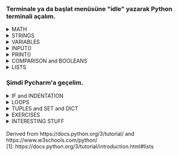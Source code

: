 ### Terminale ya da başlat menüsüne "idle" yazarak Python terminali açalım.

<details> <summary> MATH</summary>

- ADDITION & SUBTRACTION & MULTIPLICATION
     ```
     >>> 15 + 4
     19
     >>> 15 - 4
     11
     >>> 15 * 4
     60  
     >>> 3.2 + 2
     5.2   
     >>> 3.2 - 3.2 
     0.0
     >>> 3.2 * 5
     16.0
     ```
 
 - FLOAT DIVISION vs INTEGER DIVISION
     ```
     >>> 15 / 4
     3.75
     >>> 15 // 4
     3
     ```

- POWER & REMAINDER
     ```
     >>> 2 ** 3
     8
     >>> 15 % 7
     1
     ```

- math LIBRARY
   ```
   >>> import math
   >>> math.floor(8.4)
   8
   >>> math.ceil(7.1)
   8
   >>> math.round(7.6)
   8
   >>> math.pi
   3.141592653589793
   >>> math.e
   2.718281828459045
   >>> math.inf
   inf
   >>> math.fabs(-5)
   5
   >>> math.sqrt(25)
   5.0
   >>> math.sin(math.pi/2)
   1.0
   >>> math.log(10)
   2.302585092994046
   >>> math.log(100,10)
   2.0
   >>> math.gcd(8,12)
   4
   >>> math.comb(5,2)
   10
   >>> math.pow(2,3)
   8.0
   ```
</details>

<details> <summary> STRINGS</summary>
  
 - CONCATENATION
   ```
   >>> "hello world"
   'hello world'
   >>> "hello" + " world"
   'hello world'
   >>> "hello" * 2 
   'hellohello'
   ```
 - ESCAPE CHARACTER 
   ```
   >>> "hello \"Ali\""
   'hello "Ali"'
   >>> """hello
   world
   in
   multiple lines"""
   'hello\nworld\nin\nmultiple lines'
   ```
 - FORMATTING
   ```
   >>> "hello {}".format("world")
   'hello world'
   >>> "Hesap {} TL.".format("2")
   'Hesap 2 TL.'
   ```
 - INDEXING 
   ```
   >>> "helloo"[0]
   'h'
   >>> "helloo"[2]
   'l'
   >>> "helloo"[-1]
   'o'
   >>> "helloo"[1:3]
   'el'
   >>> "helloo"[:-2]
   'hell'
   >>> "helloo"[1:]
   'elloo'
   ```
- METHODS 
   ```
   >>> "hello world".upper()
   'HELLO WORLD'
   >>> "HELLO world".lower()
   'hello world'
   >>> "hello world".title()
   'Hello World'
   >>> "hello world".find("lo")
   3
   >>> "hello world".count("o")
   2
   >>> "helLO world".islower()
   False
   >>> "hello world".replace("hello","byebye")
   `'byebye world'
   ```
</details>

<details> <summary> VARIABLES</summary>

  - DECLARATION
    ```
    >>> x = 5
    >>> y = 4.3
    >>> z = "hello"
    >>> Y = 8
    >>> a, b = 5, 6
    >>> a, b = b, a+b
    ```
  - TYPE()
    ```
    >>> type(x)
    <class 'int'>
    >>> type(y)
    <class 'float'>
    >>> type(z)
    <class 'str'>
    >>> type(Y)
    <class 'int'>
    >>> type(True)
    <class 'bool'>
    >>> type(False)
    <class 'bool'>
    ```
  - CASTING
    ```
    >>> int(2.6)
    2
    >>> float(2)
    2.0
    >>> str(2.6)
    '2.6'
    >>> str(2)
    '2'
    >>> int(False)
    0
    >>> bool(2)
    True
    >>> int(y)
    4
    ```
</details>

<details> <summary>  INPUT()</summary>

   ```
   >>> input()
   2
   '2'
   >>> int(input())
   2
   2
   >>> float(input("Please enter a number: "))
   Please enter a number: 3.14
   3.14
   ```
</details>

<details> <summary>  PRINT()</summary>
     
   ```
   >>> print()
   
   >>> print(5)
   5
   >>> print(3+7.2)
   10.2
   >>> print("hello")
   'hello'
   >>> print("hello" + " world")
   'hello world'
   >>> print(x)
   5
   >>> print(x * y)
   21.5
   >>> print(x, y, "hello")
   5 8 hello
   >>> print(x, y, "hello", sep="xx")
   5xx8xxhello
   ```
</details>

<details> <summary> COMPARISON and BOOLEANS </summary>
  
    ```
    >>> 9 > 2
    True
    >>> 9 >= 9.0
    True
    >>> 9 < 2
    False
    >>> 9 <= 2
    False
    >>> 9 == 2
    False
    >>> 9 != 9.0
    False
    >>> 3*5 == 15
    True
    ```
  
</details>

<details> <summary> LISTS  </summary>
  <br> "Python knows a number of compound data types, used to group together other values. The most versatile is the list, which can be written as a list of comma-separated values (items) between square brackets. Lists might contain items of different types, but usually the items all have the same type."[1]
  
  <br> **This part is completely taken from https://docs.python.org/3/tutorial/introduction.html#lists**<br>
  
  ```
  >>> squares = [1, 4, 9, 16, 25]
  >>> squares
  [1, 4, 9, 16, 25]
  ```
  
  ```
  >>> squares[0]  # indexing returns the item
  1
  >>> squares[-1]
  25
  >>> squares[-3:]  # slicing returns a new list
  [9, 16, 25]
  >>> squares[:]
  [1, 4, 9, 16, 25]
  ```
  
  ```
  >>> squares + [36, 49, 64, 81, 100]
  [1, 4, 9, 16, 25, 36, 49, 64, 81, 100]
  ```
  
  ```
  >>> cubes = [1, 8, 27, 65, 125]  # something's wrong here
  >>> 4 ** 3  # the cube of 4 is 64, not 65!
  64
  >>> cubes[3] = 64  # replace the wrong value 
  >>> cubes
  [1, 8, 27, 64, 125]
  ```
  
  ```
  >>> cubes.append(216)  # add the cube of 6
  >>> cubes.append(7 ** 3)  # and the cube of 7
  >>> cubes
  [1, 8, 27, 64, 125, 216, 343]
  ```
  
  ```
  >>> letters = ['a', 'b', 'c', 'd', 'e', 'f', 'g']
  >>> letters
  ['a', 'b', 'c', 'd', 'e', 'f', 'g']
  >>> # replace some values
  >>> letters[2:5] = ['C', 'D', 'E']
  >>> letters
  ['a', 'b', 'C', 'D', 'E', 'f', 'g']
  >>> # now remove them
  >>> letters[2:5] = []
  >>> letters
  ['a', 'b', 'f', 'g']
  >>> # clear the list by replacing all the elements with an empty list
  >>> letters[:] = []
  >>> letters
  []
  ```
  
  ```
  >>> letters = ['a', 'b', 'c', 'd']
  >>> len(letters)
  4 
  ```
  
  ```
  >>> a = ['a', 'b', 'c']
  >>> n = [1, 2, 3]
  >>> x = [a, n]
  >>> x
  [['a', 'b', 'c'], [1, 2, 3]]
  >>> x[0]
  ['a', 'b', 'c']
  >>> x[0][1]
  'b'
  ```
</details>

### Şimdi Pycharm'a geçelim.

<details> <summary> IF and INDENTATION </summary>
    
  There can be zero or more elif parts, and the else part is optional. The keyword ‘elif’ is short for ‘else if’.
  
  ```python
  num = int(input("Enter a number:\n"))
  if num < 0:
    print("You entered a negative number")
  elif num == 0:
    print("You entered zero")
  else:
    print("You entered a positive number")
  ```
  ```python
  num = int(input("Enter a number:\n"))
  if num >= 85:
    print(5)
  elif num >= 70:
    print(4)
  elif num >= 60:
    print(3)
  elif num >= 50:
    print(2)
  else:
    print(1)
  ```
  ```python
  num1 = int(input("Enter a number:\n"))
  num2 = int(input("Enter anoher number:\n"))
  if num1 == num2:
    print("you entered equal numbers")
  else:
    if num1 > num2:
        print("first number was greater")
    else:
        print("second number was greater")
  ```
</details>
  
<details> <summary> LOOPS</summary>
    <br>
  In computer science, a loop is a programming structure that repeats a sequence of instructions until a specific condition is met. 
    
  - ### WHILE LOOP
    <br> The while statement is used for repeated execution as long as an expression is true.
    ```python
    i = 1
    while i < 6:
      print(i)
      i += 1
    ```
    ```python
    import time

    timer = 10
    while timer != 0:
        print(f"bomb will explode in {timer}")
        timer = timer - 1
        time.sleep(1) # sleep 1 seconds
    print("BOOOOM!!")
    ```
    ```python
    num = int(input("Enter numbers to add or type 0 to exit: "))
    sum = num
    while num != 0:
        num = int(input(f"Sum is {sum}. Enter another number or type 0 to exit: "))
        sum += num
    print(f"Sum is: {sum}")
    ```
    ```python
    text = input("Type something and I'll find the number of words in it!\n")
    index = 0
    number_of_words = 0
    while index < len(text):
        if text[index] == " ":
            number_of_words += 1
        index += 1
    print(f"There are {number_of_words + 1} words in \"{text}\".")
    ```

  - ### FOR LOOP
    <br> A For Loop is used to repeat a specific block of code a "known" number of times. 
  
    ```python
    fruits = ["apple", "banana", "cherry"]
    for x in fruits:
     print(x)
    ```
    ```python
    for x in "banana":
     print(x)
    ```
    ```python
    # Measure some strings:
    words = ['cat', 'window', 'defenestrate']
    for w in words:
       print(w, len(w))
    ```
    ```python
    for i in range(5):
       print("*"*i)
    ```
    ```python
    for i in range(5):
       for j in range(i):
            print(j*i,end=" ")
       print()
    ```
  - ##### RANGE()
    If you do need to iterate over a sequence of numbers, the built-in function range() comes in handy. It generates arithmetic progressions:
    ```
    >>> list(range(0, 30, 5))
    [0, 5, 10, 15, 20, 25]
    >>> r = range(0, 20, 2)
    >>> r
    range(0, 20, 2)
    ```
    ```python
    my_list = ['pop', 'rock', [10], 5.2, -3,  'jazz']
    for i in range(len(my_list)):
        if type(my_list[i]) == str:
            print(my_list[i][:-1])
        elif type(my_list[i]) == int:
            print(my_list[i]**2)
    ```
  - ##### BREAK
    Break out a for loop.
    ```python
    for i in range(9):
    if i > 3:
      break
    print(i)
    ```
  - ##### CONTINUE
    Skip the iteration, but continue with the next iteration.
    ```python
    for i in range(9):
    if i == 3:
      continue
    print(i)
    ```
</details>


<details> <summary> TUPLES and SET and DICT </summary>
  
  
  
</details>

<details> <summary> EXERCISES </summary>
  
  * find factorial <br/> 
    ```python
    number = int(input("Enter a number!\n"))
    ## edge cases are important
    if number < 0:  # number is negative
        print("Number must be positive!")
    elif number == 0 or number == 1:    # number is 0 or 1
        print(number)
    else: # number is positive
        factorial = 1
        for i in range(1, number + 1):  # multiply every number starting from 1 to "number"
            factorial = factorial * i
    print(factorial)
    ```
  * check armstrong number<br/> 
    ```python
    #armstong number: A number that is equal to the sum of cubes of its digits.
    number = int(input("Enter a number!\n"))
    sum = 0                   # we are gonna add the cubes of digits to this variable
    temp = number             # temporary variable to play with so that we wont forget the value of "number"
    while temp > 0 :          # while temp is greater than 0, do these
        digit = temp % 10     # last digit of the variable
        sum = sum + digit**3  # add cube of the digit to cumulative sum
        temp = temp // 10

    if sum == number:
        print("Yes, {} is an Armstrong number!".format(number))
    else:
        print("No, {} is not an Armstrong number".format(number))
    ```
  * print fibonacci<br/> 
    ```python
    number = int(input("Enter a number!\n"))

    if number <= 0:                         # dont forget to check edge cases
        print("Enter positive numbers")
    elif number == 1:
        print(1)
    else:
        n1, n2 = 0,1
        for i in range(number):
            # n1, n2 = n2, n1 + n2
            # or
            temp = n2     # a temporary variable to hold n2. so, we wont forget n2.
            n2 = n1+n2
            n1 = temp
    print("{}th fibonacci number is {}".format(number,n2))
    ```
  * check prime <br/> 
    ```python
    import math

    number = int(input("Enter a number!\n"))
    if number > 0 :
        hasDivisor = False
        for i in range(2,math.ceil(math.sqrt(number))):
        if number % i == 0:
            hasDivisor = True
            break
    if hasDivisor:
        print("{} is not prime!".format(number))
    else:
        print("{} is prime!".format(number))
    ```
  * check palindrome<br/> 
    ```python
    input = input("Enter a text!\n")
    text = input.replace(" ","")                      # remove whitespaces
    isPalindrome = True
    for i in range(len(text)//2):                     # loop until half of the string
        if text[i] != text[len(text)-1-i]:            # if nth from the beginning and nth from the ending
            isPalindrome = False                      # characters does not match, finish
            break
    if not isPalindrome:
        print("{} is not palindrome.".format(input))
    else:
        print("{} is palindrome.".format(input))
    ```
  * reverse number<br/> 
    ```python
    number = int(input("Enter a number!\n"))
    remainder, reverse, temp = 0, 0, number
    while temp > 0:
        remainder = temp % 10
        reverse = reverse*10 + remainder
        temp = temp // 10
    print("reverse of {} is {}".format(number,reverse))
    ### think it like that:
    ### remai   rever       temp
    ### 0       0           423
    ### 3       0*10+3=3    42
    ### 2       3*10+2=32   4
    ### 4       32*10+4=324 0
    ```
  * decimal to binary<br/> 
    ```python
    number = int(input("Enter a number!\n"))
    temp = number
    result = ""
    while temp > 0:
        result = str(temp % 2) + result  ## append remainder to the left
        temp = temp // 2                 ## divide number by two
    print("Binary representation of {} is {}".format(number,result))
    ```
  * bubble sort<br/> 
    ```python
    arr = [65,-26,41,4,62,21,145,3,-21,12,18,54]  
     n = len(arr)

     # Traverse through all array elements
     for i in range(n):
          # Last i elements are already in place
          for j in range(0, n-i-1):
               # traverse the array from 0 to n-i-1
               # If the element found is greater than the next element
               if arr[j] > arr[j+1] :
                    arr[j], arr[j+1] = arr[j+1], arr[j]   # Swap

     print ("Sorted array is: ", arr)
    ```
    illustration: <br>
    ![image](https://user-images.githubusercontent.com/47869761/118177373-47774100-b43b-11eb-98a0-e4511bb4bd87.png)
  
    
  * binary search<br/> 
    ```python
    arr = [-5, 2, 6, 8, 10, 11, 16, 17, 100] # array MUST be already sorted to begin binary search
     x = 9                                   # number to be searched for
     lower_index = 0
     higher_index = len(arr)
     result = -1                              # if x is not found, result is -1
     while lower_index <= higher_index:

         mid = lower_index + (higher_index - lower_index) // 2; # middle of the list
     
        # Check if x is present at mid
        if arr[mid] == x:
            result = mid                # great we found it!
            break                       # break the loop

        # If x is greater, ignore left half
        elif arr[mid] < x:
            lower_index = mid + 1       # x is more than middle element of the list, so ignore other half

        # If x is smaller, ignore right half
        else:
            higher_index = mid - 1      # x is less than middle element of the list, so ignore other half

    if result != -1:
        print ("Element is present at index {}".format( result))
    else:
        print ("Element is not present in array")
    ```
  * find prime factors<br/> 
    ```python
    import math
     
    def primeFactors(number):
        if number < 2:
            print("number must be greater than 2.")
            return ""
        # First handle 2's.
        while number % 2 == 0: # if number is even, print 2 and divide by two
            print (2)
            number = number // 2
             
        # since we got out of the loop above, we are pretty sure that number is now odd.
        # let's iterate over odd numbers starting from 3 to sqrt(number).
        for i in range(3,int(math.sqrt(number))+1,2):
            print("xxx",i)
            # if i divides n , print i and divide n
            # actually this is the same as the first loop, just i instead of 2
            while number % i== 0:
                print (i)
                number = number // i
                 
        # this is the last factor
        if number > 1:
            print (number)
             

    number = 1
    primeFactors(number)
    ```
  
</details>

<details> <summary> INTERESTING STUFF </summary>
   
  * url shortener <br/> 
    ```python
    import pyshorteners

    def shortener(link):
        shortener_object = pyshorteners.Shortener()
        short_link = shortener_object.tinyurl.short(link)
        return short_link

    link = input("Enter url: ")
    short = shortener(link)
    print(short)
    ```
  * youtube video downloader <br/> 
    source: https://www.dynamiccoding.tech <br>
    ```python
    # necesary imports
    from tkinter import *
    import pathlib
    from pytube import YouTube
    # if you get error, type "pip install pytube" to cmd
    from tkinter import messagebox, filedialog

    def Browse():
        download_directory = filedialog.askdirectory(initialdir=pathlib.Path.cwd())
        download_path.set(download_directory)

    def Download():
        youtube_link = video_link.get()
        download_folder = download_path.get()
        getVideo = YouTube(youtube_link)
        videoStream = getVideo.streams.first()
        videoStream.download(download_folder)
        messagebox.showinfo("SUCCESSFULLY", "DOWNLOADED AND SAVED IN\n" + download_folder)

    def Widgets():
        link_label = Label(root, text="Youtube link :", bg="#E8D579", width=20)
        link_label.grid(row=1, column=0, pady=5, padx=5)

        link_text = Entry(root, width=55, textvariable=video_link)
        link_text.grid(row=1, column=1, pady=5, padx=5, columnspan=2)

        destination_label = Label(root, text="Destination : ", bg="#E8D579", width=20)
        destination_label.grid(row=2, column=0, pady=5, padx=5)

        destination_text = Entry(root, width=40, textvariable=download_path)
        destination_text.grid(row=2, column=1, pady=5, padx=5, columnspan=2)

        browse_b = Button(root, text="Browse", command=Browse, width=10, bg="#05E8E0")
        browse_b.grid(row=2, column=2, pady=1, padx=1)

        download_b = Button(root, text="Download", command=Download, width=10, bg="#05E8E0")
        download_b.grid(row=3, column=1, pady=3, padx=3)

    # creating mainwindow
    root = Tk()
    root.geometry("500x110")
    root.resizable(0,0)
    root.title("Our Very Own Youtube Downloader")
    # creating tkinter variables
    video_link = StringVar()
    download_path = StringVar()
    Widgets()
    root.mainloop()
    ```
  * convert video to audio <br/> 
    source: https://www.dynamiccoding.tech <br>
    ```python
    import moviepy.editor
     # pip install moviepy

     path = "C:/Users/Veyis/Desktop/"
     video_name ="iddaacom  Aston Villa - Everton (0-0) - Maç Özeti - Premier League 202021.mp4" # path of the video
     video = moviepy.editor.VideoFileClip(path+video_name)

     audio_data = video.audio
     audio_data.write_audiofile(path+"audio_name.mp3")
     ```
  * fetch instagram profile details <br/> 
    ```python
    from instagramy import InstagramUser
    SESSION_ID=""
    user = InstagramUser("lanadelrey",sessionid=SESSION_ID)
    # print(user.user_data)
    # print(user.posts)
    #### Sort users post with respect to likes and print out likes, comments, url.
    sortedposts = sorted(user.posts, key=lambda item: item[0], reverse=True)
    for post in sortedposts:
        print(post[0], post[2], post[7], sep=", ")
    print(user.biography)
    print(user.no_of_mutual_follower)
    print(user.other_info)
    print(user.connected_fb_page)
    print(user.number_of_followers)
    print(user.profile_picture_url)
    ```
  * number guessing game<br/> 
    ```python
    import random
    import math

    x = random.randint(0, 100)  # a random number between 0 and 100
    count = 0                   # the number of guesses.

    while True:
        count += 1
        # taking guessing number as input
        guess = int(input("Guess a number between 0 and 100:- "))
     
        if x == guess: # found it
            print("Congratulations you did it in ",
                  count, " try")
            # Once guessed, loop will break
            break
        elif x > guess: # guess is smaller
            print("You guessed too small!")
        elif x < guess: # guess is higher
            print("You Guessed too high!")

    ```
  * rock paper scissors <br/>
    ```python
    import random

    user_win = 0
    computer_win = 0
    while True:
        user_action = input("Enter a choice: r, p, s for rock, paper, scissors respectively: ")
        possible_actions = ["rock", "paper", "scissors"]
        computer_action = random.choice(possible_actions)
        print(f"\nYou chose {user_action}, computer chose {computer_action}.\n")

        if user_action == computer_action:
            print(f"Both players selected {user_action}. It's a tie!")
        elif user_action == "r":
            if computer_action == "scissors":
                print("Rock smashes scissors! You win!")
                user_win += 1
            else:
                print("Paper covers rock! You lose.")
                computer_win += 1
        elif user_action == "p":
            if computer_action == "rock":
                print("Paper covers rock! You win!")
                user_win += 1
            else:
                print("Scissors cuts paper! You lose.")
                computer_win += 1
        elif user_action == "s":
            if computer_action == "paper":
                print("Scissors cuts paper! You win!")
                user_win += 1
            else:
                print("Rock smashes scissors! You lose.")
                computer_win += 1

        print(f"""You: {user_win}
    Computer: {computer_win}""")
        play_again = input("Play again? (y/n): ")
        if play_again.lower() != "y":
            break

    print(f"""
    FINAL SCORE
    You: {user_win}
    Computer: {computer_win}""")

    ```
  * website blocker<br/> 
    ```python
    
    ```
  * pdf merge <br/> 
    source: https://caendkoelsch.wordpress.com <br>
    ```python
    import PyPDF2
    # pip install PyPDF2
    # Open the files that have to be merged one by one
    path = "C:/Users/Veyis/Desktop/"
    pdf1File = open(path + 'CmpE321 P2 Description.pdf', 'rb') # quickest files that I found on my desktop :D
    pdf2File = open(path + 'cv-Adalet_Veyis_Turgut.pdf', 'rb')

    # Read the files that you have opened
    pdf1Reader = PyPDF2.PdfFileReader(pdf1File)
    pdf2Reader = PyPDF2.PdfFileReader(pdf2File)

    # Create a new PdfFileWriter object which represents a blank PDF document
    pdfWriter = PyPDF2.PdfFileWriter()

    # Loop through all the pagenumbers for the first document
    for pageNum in range(pdf1Reader.numPages):
        pageObj = pdf1Reader.getPage(pageNum)
        pdfWriter.addPage(pageObj)

    # Loop through all the pagenumbers for the second document
    for pageNum in range(pdf2Reader.numPages):
        pageObj = pdf2Reader.getPage(pageNum)
        pdfWriter.addPage(pageObj)

    # Now that you have copied all the pages in both the documents, write them into the a new document
    pdfOutputFile = open(path + 'MergedFiles.pdf', 'wb')
    pdfWriter.write(pdfOutputFile)

    # Close all the files - Created as well as opened
    pdfOutputFile.close()
    pdf1File.close()
    pdf2File.close()
    ```
  * random password generator <br/> 
    ```python
    import random
    password_length = int(input("How long should the password be? "))
    uppercases = "ABCDEFGHIJKLMNOPQRSTUVWXYZ"
    lowercases = "abcdefghijklmnopqrstuvwxyz"
    digits = "01234567890"
    specials = "!#$%&'()*+,-./:;<=>?@[\]^_{|}~"
    password_characters = specials + digits + lowercases + uppercases
    password = ""
    for i in range(password_length):
    rand = random.randint(0,len(password_characters)-1)
    password += password_characters[rand]
    print(password)
    ```
</details>
<br>
Derived from  https://docs.python.org/3/tutorial/ and  https://www.w3schools.com/python/
<br>
[1]: https://docs.python.org/3/tutorial/introduction.html#lists
<br>
